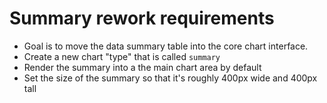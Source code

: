 # Summary rework requirements

- Goal is to move the data summary table into the core chart interface.
- Create a new chart "type" that is called `summary`
- Render the summary into a the main chart area by default
- Set the size of the summary so that it's roughly 400px wide and 400px tall
